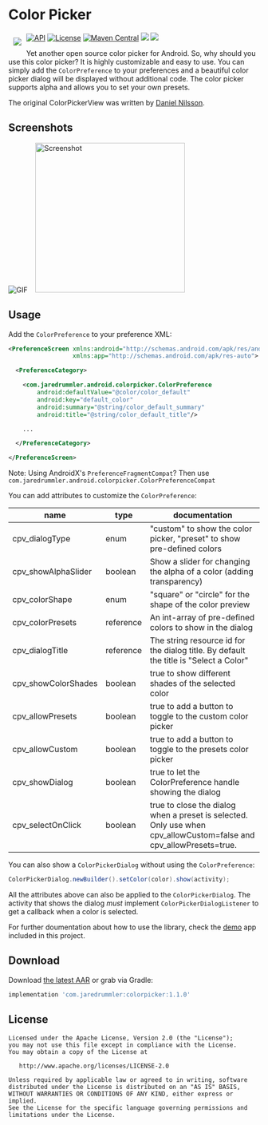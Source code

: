 # Color Picker

<img src="https://github.com/jaredrummler/ColorPicker/blob/master/demo/src/main/res/mipmap-xxxhdpi/ic_launcher.png?raw=true" align="left" hspace="10" vspace="10"></a>

<a target="_blank" href="https://developer.android.com/reference/android/os/Build.VERSION_CODES.html#ICE_CREAM_SANDWICH"><img src="https://img.shields.io/badge/API-14%2B-blue.svg?style=flat" alt="API" /></a>
<a target="_blank" href="LICENSE"><img src="http://img.shields.io/:license-apache-blue.svg" alt="License" /></a>
<a target="_blank" href="https://maven-badges.herokuapp.com/maven-central/com.jaredrummler/colorpicker"><img src="https://maven-badges.herokuapp.com/maven-central/com.jaredrummler/colorpicker/badge.svg" alt="Maven Central" /></a>
<a target="_blank" href="http://www.methodscount.com/?lib=com.jaredrummler%3Acolorpicker%3A1.1.0"><img src="https://img.shields.io/badge/methods-409-e91e63.svg" /></a>
<a target="_blank" href="https://twitter.com/jaredrummler"><img src="https://img.shields.io/twitter/follow/jaredrummler.svg?style=social" /></a>

Yet another open source color picker for Android. So, why should you use this color picker? It is highly customizable and easy to use. You can simply add the `ColorPreference` to your preferences and a beautiful color picker dialog will be displayed without additional code. The color picker supports alpha and allows you to set your own presets.

The original ColorPickerView was written by [Daniel Nilsson](https://github.com/danielnilsson9/color-picker-view).

## Screenshots
![GIF](art/demo.gif)
&nbsp;&nbsp;
<img src="art/screenshot3.png" width="300" alt="Screenshot">

## Usage

Add the `ColorPreference` to your preference XML:

```xml
<PreferenceScreen xmlns:android="http://schemas.android.com/apk/res/android"
                  xmlns:app="http://schemas.android.com/apk/res-auto">

  <PreferenceCategory>

    <com.jaredrummler.android.colorpicker.ColorPreference
        android:defaultValue="@color/color_default"
        android:key="default_color"
        android:summary="@string/color_default_summary"
        android:title="@string/color_default_title"/>

    ...

  </PreferenceCategory>

</PreferenceScreen>
```

Note: Using AndroidX's `PreferenceFragmentCompat`? Then use `com.jaredrummler.android.colorpicker.ColorPreferenceCompat`

You can add attributes to customize the `ColorPreference`:

| name                | type      | documentation                                                                         |
|---------------------|-----------|---------------------------------------------------------------------------------------|
| cpv_dialogType      | enum      | "custom" to show the color picker, "preset" to show pre-defined colors                |
| cpv_showAlphaSlider | boolean   | Show a slider for changing the alpha of a color (adding transparency)                 |
| cpv_colorShape      | enum      | "square" or "circle" for the shape of the color preview                               |
| cpv_colorPresets    | reference | An int-array of pre-defined colors to show in the dialog                              |
| cpv_dialogTitle     | reference | The string resource id for the dialog title. By default the title is "Select a Color" |
| cpv_showColorShades | boolean   | true to show different shades of the selected color                                   |
| cpv_allowPresets    | boolean   | true to add a button to toggle to the custom color picker                             |
| cpv_allowCustom     | boolean   | true to add a button to toggle to the presets color picker                            |
| cpv_showDialog      | boolean   | true to let the ColorPreference handle showing the dialog                             |
| cpv_selectOnClick   | boolean   | true to close the dialog when a preset is selected. Only use when cpv_allowCustom=false and cpv_allowPresets=true. |

You can also show a `ColorPickerDialog` without using the `ColorPreference`:

```java
ColorPickerDialog.newBuilder().setColor(color).show(activity);
```

All the attributes above can also be applied to the `ColorPickerDialog`. The activity that shows the dialog *must* 
implement `ColorPickerDialogListener` to get a callback when a color is selected.

For further doumentation about how to use the library, check the [demo](demo) app included in this project.

## Download

Download [the latest AAR](https://repo1.maven.org/maven2/com/jaredrummler/colorpicker/1.1.0/colorpicker-1.1.0.aar) or grab via Gradle:

```groovy
implementation 'com.jaredrummler:colorpicker:1.1.0'
```

## License

    Licensed under the Apache License, Version 2.0 (the "License");
    you may not use this file except in compliance with the License.
    You may obtain a copy of the License at

       http://www.apache.org/licenses/LICENSE-2.0

    Unless required by applicable law or agreed to in writing, software
    distributed under the License is distributed on an "AS IS" BASIS,
    WITHOUT WARRANTIES OR CONDITIONS OF ANY KIND, either express or implied.
    See the License for the specific language governing permissions and
    limitations under the License.
